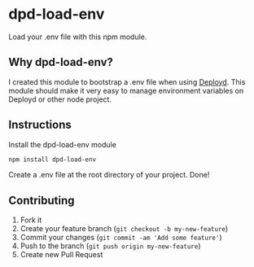 # dpd-load-env
Load your .env file with this npm module.

## Why dpd-load-env?

I created this module to bootstrap a .env file when using [Deployd](http://deployd.com). This module should make it very easy to manage environment variables on Deployd or other node project.

## Instructions

Install the dpd-load-env module

```bash
npm install dpd-load-env
```

Create a .env file at the root directory of your project. Done!


## Contributing

1. Fork it
2. Create your feature branch (`git checkout -b my-new-feature`)
3. Commit your changes (`git commit -am 'Add some feature'`)
4. Push to the branch (`git push origin my-new-feature`)
5. Create new Pull Request
